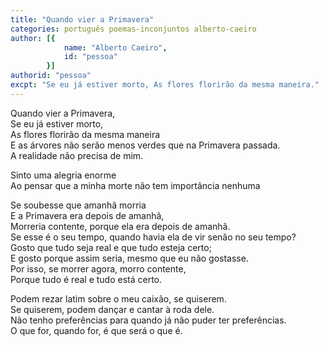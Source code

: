 ```yaml
---
title: "Quando vier a Primavera"
categories: português poemas-inconjuntos alberto-caeiro
author: [{
			name: "Alberto Caeiro",
			id: "pessoa"
		}]
authorid: "pessoa"
excpt: "Se eu já estiver morto, As flores florirão da mesma maneira."
---
```

Quando vier a Primavera, \
Se eu já estiver morto, \
As flores florirão da mesma maneira \
E as árvores não serão menos verdes que na Primavera passada. \
A realidade não precisa de mim.

Sinto uma alegria enorme \
Ao pensar que a minha morte não tem importância nenhuma

Se soubesse que amanhã morria \
E a Primavera era depois de amanhã, \
Morreria contente, porque ela era depois de amanhã. \
Se esse é o seu tempo, quando havia ela de vir senão no seu tempo? \
Gosto que tudo seja real e que tudo esteja certo; \
E gosto porque assim seria, mesmo que eu não gostasse. \
Por isso, se morrer agora, morro contente, \
Porque tudo é real e tudo está certo.

Podem rezar latim sobre o meu caixão, se quiserem. \
Se quiserem, podem dançar e cantar à roda dele. \
Não tenho preferências para quando já não puder ter preferências. \
O que for, quando for, é que será o que é.